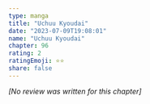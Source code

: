 ```yaml
---
type: manga
title: "Uchuu Kyoudai"
date: "2023-07-09T19:08:01"
name: "Uchuu Kyoudai"
chapter: 96
rating: 2
ratingEmoji: ⭐️⭐️
share: false
---
```


_[No review was written for this chapter]_
